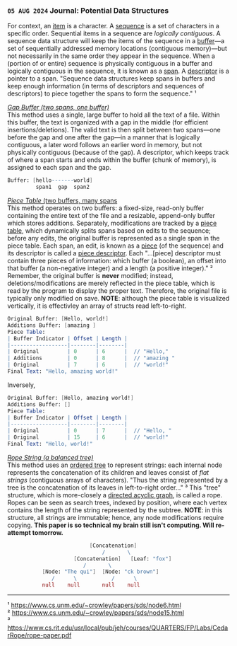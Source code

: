 ### `05 AUG 2024`  Journal: Potential Data Structures
For context, an [item](<http://t>) is a character. A [sequence](<http://t>) is a set of characters in a specific order. Sequential items in a sequence are *logically contiguous*. A sequence data structure will keep the items of the sequence in a [buffer](<http://t>)—a set of sequentially addressed memory locations (contiguous memory)—but not necessarily in the same order they appear in the sequence. When a (portion of or entire) sequence is physically contiguous in a buffer and logically contiguous in the sequence, it is known as a [span](<http://t>). A [descriptor](<http://t>) is a pointer to a span. "Sequence data structures keep spans in buffers and keep enough information (in terms of descriptors and sequences of descriptors) to piece together the spans to form the sequence." ¹

[_Gap Buffer (two spans, one buffer)_](<https://www.cs.unm.edu/~crowley/papers/sds/node9.html>)  
This method uses a single, large buffer to hold all the text of a file. Within this buffer, the text is organized with a gap in the middle (for efficient insertions/deletions). The valid text is then split between two spans—one before the gap and one after the gap—in a manner that is logically contiguous, a later word follows an earlier word in memory, but not physically contiguous (because of the gap). A descriptor, which keeps track of where a span starts and ends within the buffer (chunk of memory), is assigned to each span and the gap.
```mathematica
Buffer: [hello-------world]
         span1  gap  span2
```
[_Piece Table_ (two buffers, many spans](<https://www.cs.unm.edu/~crowley/papers/sds/node15.html>)  
This method operates on two buffers: a fixed-size, read-only buffer containing the entire text of the file and a resizable, append-only buffer which stores additions. Separately, modifications are tracked by a [piece table](<http://t>), which dynamically splits spans based on edits to the sequence; before any edits, the original buffer is represented as a single span in the piece table. Each span, an edit, is known as a [piece](<http://t>) (of the sequence) and its descriptor is called a [piece descriptor](<http://t>). Each "...[piece] descriptor must contain three pieces of information: which buffer (a boolean), an offset into that buffer (a non-negative integer) and a length (a positive integer)." ² Remember, the original buffer is __never__ modified; instead, deletions/modifications are merely reflected in the piece table, which is read by the program to display the proper text. Therefore, the original file is typically only modified on save. __NOTE__: although the piece table is visualized vertically, it is effectivley an array of structs read left-to-right.
```mathematica
Original Buffer: [Hello, world!]
Additions Buffer: [amazing ]
Piece Table:
| Buffer Indicator | Offset | Length |
|------------------|--------|--------|
| Original         | 0      | 6      |  // "Hello,"
| Additions        | 0      | 8      |  // "amazing "
| Original         | 7      | 6      |  // "world!"
Final Text: "Hello, amazing world!"
```
Inversely,
```mathematica
Original Buffer: [Hello, amazing world!]
Additions Buffer: []
Piece Table:
| Buffer Indicator | Offset | Length |
|------------------|--------|--------|
| Original         | 0      | 7      |  // "Hello, "
| Original         | 15     | 6      |  // "world!"
Final Text: "Hello, world!"
```
[_Rope String (a balanced tree)_](<http://t>)  
This method uses an [ordered tree](http://t>) to represent strings: each internal node represents the concatenation of its children and leaves consist of *flat strings* (contiguous arrays of characters). "Thus the string represented by a tree is the concatenation of its leaves in left-to-right order..." ³ This "tree" structure, which is more-closely a [directed acyclic graph](<http://t>), is called a rope. Ropes can be seen as search trees, indexed by position, where each vertex contains the length of the string represented by the subtree. __NOTE__: in this structure, all strings are immutable; hence, any node modifications require copying. **This paper is so technical my brain still isn't computing. Will re-attempt tomorrow.**
```mathematica
                          [Concatenation]
                              /       \
                     [Concatenation]   [Leaf: "fox"]
                        /       \
           [Node: "The qui"]  [Node: "ck brown"]
              /      \           /      \
           null    null       null    null
```
** **
¹ <https://www.cs.unm.edu/~crowley/papers/sds/node6.html>  
² <https://www.cs.unm.edu/~crowley/papers/sds/node15.html>  
³ <https://www.cs.rit.edu/usr/local/pub/jeh/courses/QUARTERS/FP/Labs/CedarRope/rope-paper.pdf>  
